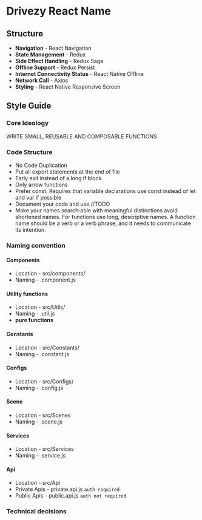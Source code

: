 # Drivezy React Name

## Structure
* **Navigation** - React Navigation
* **State Management** - Redux
* **Side Effect Handling** - Redux Saga
* **Offline Support** - Redux Persist
* **Internet Connectivity Status** - React Native Offline
* **Network Call** - Axios
* **Styling** - React Native Responsive Screen

## Style Guide

### Core Ideology
WRITE SMALL, REUSABLE AND COMPOSABLE FUNCTIONS

### Code Structure
* No Code Duplication
* Put all export statements at the end of file
* Early exit instead of a long if block.
* Only arrow functions
* Prefer const. Requires that variable declarations use const instead of let and var if possible
* Document your code and use //TODO
* Make your names search‑able with meaningful distinctions avoid shortened names. For functions use long, descriptive names. A function name should be a verb or a verb phrase, and it needs to communicate its intention.

### Naming convention
#### Components
* Location - src/components/
* Naming - <ComponentName>.component.js

#### Utility functions 
* Location - src/Utils/
* Naming - <UtilityName>.util.js
* **pure functions**

#### Constants
* Location - src/Constants/
* Naming - <ConstantName>.constant.js

#### Configs
* Location - src/Configs/
* Naming - <ConfigName>.config.js

#### Scene
* Location - src/Scenes
* Naming - <SceneName>.scene.js

#### Services
* Location - src/Services
* Naming - <ServiceName>.service.js

#### Api
* Location - src/Api
* Private Apis - private.api.js `auth required`
* Public Apis - public.api.js `auth not required`

### Technical decisions
